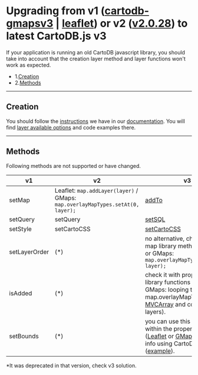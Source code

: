 # Upgrading from v1 ([cartodb-gmapsv3](https://github.com/vizzuality/cartodb-gmapsv3) | [leaflet](https://github.com/vizzuality/cartodb-leaflet)) or v2 ([v2.0.28](https://github.com/CartoDB/cartodb.js/releases/tag/v2.0.28)) to latest CartoDB.js v3

If your application is running an old CartoDB javascript library, you should take
into account that the creation layer method and layer functions won't work as expected.

- 1.[Creation](#creation)
- 2.[Methods](#methods)

---

## Creation

You should follow the [instructions](http://docs.cartodb.com/cartodb-platform/cartodb-js.html#adding-cartodb-layers-to-an-existing-map) we have in our [documentation](http://docs.cartodb.com/cartodb-platform/cartodb-js.html).
You will find [layer available options](http://docs.cartodb.com/cartodb-platform/cartodb-js.html#cartodbcreatelayermap-layersource--options--callback) and code examples there.

---

## Methods

Following methods are not supported or have changed.

| v1            | v2                                                                                     | v3         | 
| ------------- | ---------------------------------------------------------------------------------------|------------|
| setMap        | Leaflet: ```map.addLayer(layer)``` / GMaps: ```map.overlayMapTypes.setAt(0, layer);``` | [addTo](http://docs.cartodb.com/cartodb-platform/cartodb-js.html#creating-visualizations-at-runtime)|
| setQuery      | setQuery                                                                               | [setSQL](http://docs.cartodb.com/cartodb-platform/cartodb-js.html#sublayersetsqlsql) | 
| setStyle      | setCartoCSS                                                                            | [setCartoCSS](http://docs.cartodb.com/cartodb-platform/cartodb-js.html#sublayersetcartocsscss) |
| setLayerOrder | (*)                                                                                    | no alternative, check proper map library methods [Leaflet](http://leafletjs.com/reference.html#tilelayer-bringtofront) or GMaps: ```map.overlayMapTypes.setAt(0, layer);``` |
| isAdded       | (*)                                                                                    | check it with proper map library functions ([Leaflet](http://leafletjs.com/reference.html#map-haslayer) or GMaps: looping through map.overlayMapTypes [MVCArray](https://developers.google.com/maps/documentation/javascript/reference#MVCArray) and comparing layers). | 
| setBounds     | (*)                                                                                    | you can use this function within the proper map library ([Leaflet](http://leafletjs.com/reference.html#map-fitbounds) or [GMaps](https://developers.google.com/maps/documentation/javascript/reference#Map)) or get this info using CartoDB SQL ([example](http://docs.cartodb.com/cartodb-platform/cartodb-js.html#sqlgetboundssql-vars-options-callback)). | 


*It was deprecated in that version, check v3 solution.